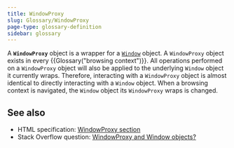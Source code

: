 ```yaml
---
title: WindowProxy
slug: Glossary/WindowProxy
page-type: glossary-definition
sidebar: glossary
---
```


A **`WindowProxy`** object is a wrapper for a [`Window`](/en-US/docs/Web/API/Window) object. A `WindowProxy` object exists in every {{Glossary("browsing context")}}. All operations performed on a `WindowProxy` object will also be applied to the underlying `Window` object it currently wraps. Therefore, interacting with a `WindowProxy` object is almost identical to directly interacting with a `Window` object. When a browsing context is navigated, the `Window` object its `WindowProxy` wraps is changed.

## See also

- HTML specification: [WindowProxy section](https://html.spec.whatwg.org/multipage/window-object.html#the-windowproxy-exotic-object)
- Stack Overflow question: [WindowProxy and Window objects?](https://stackoverflow.com/questions/16092835/windowproxy-and-window-objects)
